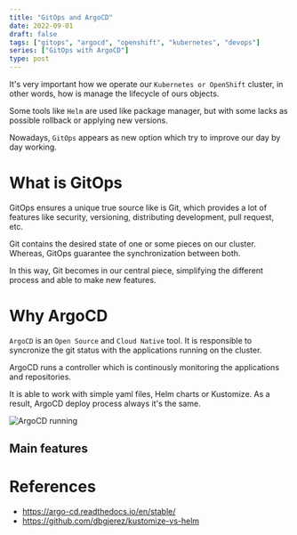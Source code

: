 ```yaml
---
title: "GitOps and ArgoCD"
date: 2022-09-01
draft: false
tags: ["gitops", "argocd", "openshift", "kubernetes", "devops"]
series: ["GitOps with ArgoCD"]
type: post
---
```


It's very important how we operate our ```Kubernetes or OpenShift``` cluster, in other words, how is manage the lifecycle of ours objects.
<!--more-->
Some tools like ```Helm``` are used like package manager, but with some lacks as possible rollback or applying new versions. 

Nowadays, ```GitOps``` appears as new option which try to improve our day by day working. 

# What is GitOps

GitOps ensures a unique true source like is Git, which provides a lot of features like security, versioning, distributing development, pull request, etc.

Git contains the desired state of one or some pieces on our cluster. Whereas, GitOps guarantee the synchronization between both.

In this way, Git becomes in our central piece, simplifying the different process and able to make new features. 

# Why ArgoCD

```ArgoCD``` is an ```Open Source``` and ```Cloud Native``` tool. It is responsible to syncronize the git status with the applications running on the cluster. 

ArgoCD runs a controller which is continously monitoring the applications and repositories. 

It is able to work with simple yaml files, Helm charts or Kustomize. As a result, ArgoCD deploy process always it's the same. 

![ArgoCD running](/images/argocd.png)

## Main features

# References

* https://argo-cd.readthedocs.io/en/stable/
* https://github.com/dbgjerez/kustomize-vs-helm